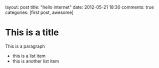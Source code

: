 layout: post
title: "hello internet"
date: 2012-05-21 18:30
comments: true
categories: [first post, awesome]

# This is a title

This is a paragraph

* this is a list item
* this is another list item